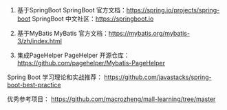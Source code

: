 

1. 基于SpringBoot
   SpringBoot 官方文档：https://spring.io/projects/spring-boot
   SpringBoot 中文社区：https://springboot.io



2. 基于MyBatis
   MyBatis 官方文档：https://mybatis.org/mybatis-3/zh/index.html



3. 集成PageHelper
   PageHelper 开源仓库：https://github.com/pagehelper/Mybatis-PageHelper


Spring Boot 学习理论和实战推荐：
https://github.com/javastacks/spring-boot-best-practice


优秀参考项目：
https://github.com/macrozheng/mall-learning/tree/master

